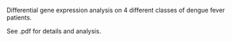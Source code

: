
Differential gene expression analysis on 4 different classes of dengue fever patients.


See .pdf for details and analysis.
